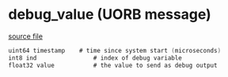 # debug_value (UORB message)



[source file](https://github.com/PX4/PX4-Autopilot/blob/main/msg/debug_value.msg)

```c
uint64 timestamp	# time since system start (microseconds)
int8 ind                # index of debug variable
float32 value           # the value to send as debug output

```
